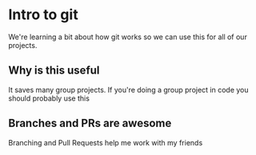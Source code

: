 # Intro to git

We're learning a bit about how git works so we can use this for all of our projects.

## Why is this useful

It saves many group projects.  If you're doing a group project in code you should probably use this

## Branches and PRs are awesome

Branching and Pull Requests help me work with my friends
